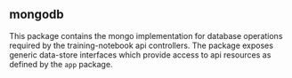 ## mongodb

This package contains the mongo implementation for database operations required by the training-notebook
api controllers. The package exposes generic data-store interfaces which provide access to
api resources as defined by the `app` package.
